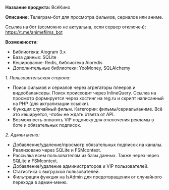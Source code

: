 **Название продукта:** ВсёКино

**Описание:** Телеграм-бот для просмотра фильмов, сериалов или аниме.

Ссылка на бот (возможно не актуальна, если сервер отключен): https://t.me/animefilms_bot

**Возможности:**

- Библиотека: Aiogram 3.x
- База данных: SQLite
- Кеширование: Redis, библиотека Aioredis
- Дополнительные библиотеки: YooMoney, SQLAlchemy


_1. Пользовательская сторона:_

- Поиск фильмов и сериалов через агрегаторы плееров и видеобалансеры. Поиск происходит через InlineQuery. Ссылка на просмотр формируется через хостинг на reg.ru и скрипт написанный на PHP (для актуализации ссылки).
- Функция случайный фильм. Категории: фильмы/сериалы/аниме. Всё это кешируется, чтобы не ждать ответа от API.
- Возможность оплатить VIP подписку для отключения рекламы в боте и обязательных подписок.

_2. Админ меню:_

- Добавление/удаление/просмотр обязательных подписок на каналы. Реализовано через SQLite и FSMcontext.
- Рассылка всем пользователям из базы данных. Также через через SQLite и FSMcontext.
- Добавление/удаление администраторов и VIP пользователей.
- Статистика с выгрузкой пользователей.
- Фильтрация функция на IsAdmin для предотвращения от случайного перехода в админ-меню.

